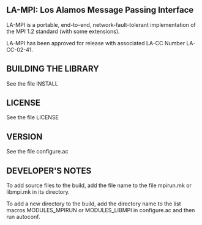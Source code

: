 LA-MPI: Los Alamos Message Passing Interface
--------------------------------------------

LA-MPI is a portable, end-to-end, network-fault-tolerant
implementation of the MPI 1.2 standard (with some extensions).

LA-MPI has been approved for release with associated LA-CC Number
LA-CC-02-41.


BUILDING THE LIBRARY
--------------------

See the file INSTALL

LICENSE
-------
 
See the file LICENSE

VERSION
-------

See the file configure.ac

DEVELOPER'S NOTES
-----------------

To add source files to the build, add the file name to the file
mpirun.mk or libmpi.mk in its directory.

To add a new directory to the build, add the directory name to the
list macros MODULES_MPIRUN or MODULES_LIBMPI in configure.ac and then
run autoconf.
